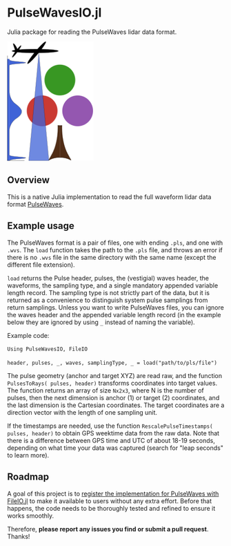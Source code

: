# PulseWavesIO.jl
Julia package for reading the PulseWaves lidar data format.

<img src="logo.svg" width="200">

## Overview

This is a native Julia implementation to read the full waveform lidar data format [PulseWaves](https://github.com/PulseWaves/Specification/blob/master/specification.rst).

## Example usage

The PulseWaves format is a pair of files, one with ending `.pls`, and one with `.wvs`.
The `load` function takes the path to the `.pls` file, and throws an error if there is no `.wvs` file in the same directory with the same name (except the different file extension).

`load` returns the Pulse header, pulses, the (vestigial) waves header, the waveforms, the sampling type, and a single mandatory appended variable length record.
The sampling type is not strictly part of the data, but it is returned as a convenience to distinguish system pulse samplings from return samplings.
Unless you want to write PulseWaves files, you can ignore the waves header and the appended variable length record (in the example below they are ignored by using `_` instead of naming the variable).

Example code:
```
Using PulseWavesIO, FileIO

header, pulses, _, waves, samplingType, _ = load("path/to/pls/file")
```

The pulse geometry (anchor and target XYZ) are read raw, and the function `PulsesToRays( pulses, header)` transforms coordinates into target values. The function returns an array of size `Nx2x3`, where N is the number of pulses, then the next dimension is anchor (1) or target (2) coordinates, and the last dimension is the Cartesian coordinates.
The target coordinates are a direction vector with the length of one sampling unit.

If the timestamps are needed, use the function `RescalePulseTimestamps( pulses, header)` to obtain GPS weektime data from the raw data. Note that there is a difference between GPS time and UTC of about 18-19 seconds, depending on what time your data was captured (search for "leap seconds" to learn more).

## Roadmap

A goal of this project is to [register the implementation for PulseWaves with FileIO.jl](https://juliaio.github.io/FileIO.jl/stable/registering/) to make it available to users without any extra effort.
Before that happens, the code needs to be thoroughly tested and refined to ensure it works smoothly.

Therefore, __please report any issues you find or submit a pull request__. Thanks!
